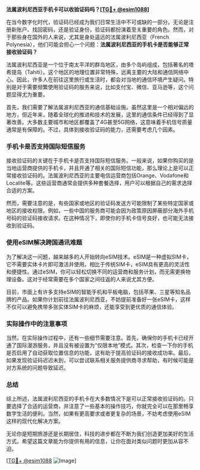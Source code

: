 **法属波利尼西亚手机卡可以收验证码吗？[[TG💪+ @esim1088](https://t.me/s/esim1088)]**

在当今数字化时代，验证码已经成为我们日常生活中不可或缺的一部分。无论是注册新账户、找回密码，还是验证身份，验证码都扮演着至关重要的角色。然而，对于那些身在国外的人来说，尤其是身处遥远的法属波利尼西亚（French Polynesia），他们可能会担心一个问题：**法属波利尼西亚的手机卡是否能够正常接收验证码？**

法属波利尼西亚是一个位于南太平洋的群岛地区，由多个岛屿组成，包括著名的塔希提岛（Tahiti）。这个地区的地理位置非常特殊，远离主要的大陆和通信网络中心。因此，许多人在前往这里旅行或生活时，都会对当地的通信环境产生疑问。特别是对于需要频繁使用验证码的服务来说，比如支付宝、微信、亚马逊等，这个问题显得尤为重要。

首先，我们需要了解法属波利尼西亚的通信基础设施。虽然这里是一个相对偏远的地方，但近年来，随着全球化的推进和技术的发展，这里的通信条件已经得到了显著改善。大多数主要城市和地区都覆盖了4G甚至5G网络，这意味着手机信号质量通常是有保障的。不过，具体到接收验证码的能力，还需要考虑几个因素。

### 手机卡是否支持国际短信服务

接收验证码的关键在于手机卡是否支持国际短信服务。一般来说，如果你购买的是当地运营商提供的手机卡，并且开通了相关的国际短信功能，那么理论上是可以正常接收验证码的。法属波利尼西亚的主要电信运营商包括Orange、Vodafone和Localite等。这些运营商通常会提供多种套餐选择，用户可以根据自己的需求选择合适的方案。

然而，需要注意的是，有些国家或地区的验证码发送方可能限制了某些特定国家或地区的接收权限。例如，一些中国的服务商可能会因为政策原因屏蔽部分海外手机号码的验证码接收请求。在这种情况下，即使你的手机卡信号良好，也可能无法接收到验证码。

### 使用eSIM解决跨国通讯难题

为了解决这一问题，越来越多的人开始转向eSIM技术。eSIM是一种虚拟SIM卡，它不需要实体卡片即可激活并使用。相比于传统SIM卡，eSIM具有更高的灵活性和便捷性。通过eSIM，你可以轻松切换不同的运营商和服务计划，而无需更换物理设备。这对于经常需要在多个国家之间往返的人来说尤其方便。

目前，市面上有许多支持eSIM的智能手机和平板电脑，包括苹果、三星等知名品牌的产品。如果你计划前往法属波利尼西亚，不妨提前准备好一张eSIM卡，这样不仅可以避免携带多张实体SIM卡的麻烦，还能享受到更优质的通信体验。

### 实际操作中的注意事项

当然，在实际操作过程中，还有一些细节需要注意。首先，确保你的手机卡已经开通了国际漫游服务，并且没有被设置为“仅限本地”模式。其次，检查一下你的手机是否启用了自动获取位置信息的功能，这有助于提高验证码的接收成功率。最后，如果发现验证码迟迟未到，可以尝试联系相关服务提供商寻求帮助，有时候可能是对方系统的问题导致延迟。

### 总结

综上所述，法属波利尼西亚的手机卡在大多数情况下是可以正常接收验证码的。只要选择了合适的运营商，并注意了一些基本的操作技巧，你就完全可以在那里畅享数字生活的便利。当然，如果有更高要求或者更复杂的场景，不妨考虑使用eSIM这样的现代化解决方案。

无论你是短期旅游还是长期居住，科技的进步都在不断为我们创造更加美好的生活方式。希望这篇文章能为你提供有用的信息，让你在面对类似问题时更加从容不迫。

[[TG💪+ @esim1088](https://t.me/s/esim1088) ![Image](https://i.postimg.cc/4NQfJmqS/Snipaste-2025-05-13-00-14-12.png)]